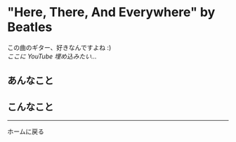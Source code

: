 # "Here, There, And Everywhere" by Beatles
この曲のギター、好きなんですよね :)
<br>
*ここに YouTube 埋め込みたい…*
## あんなこと
## こんなこと

---
ホームに戻る
